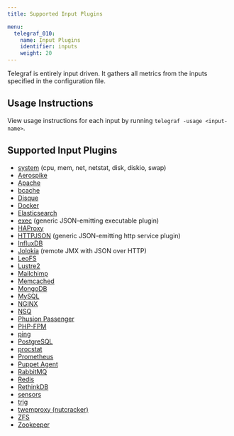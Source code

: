 ```yaml
---
title: Supported Input Plugins

menu:
  telegraf_010:
    name: Input Plugins
    identifier: inputs
    weight: 20
---
```


Telegraf is entirely input driven. It gathers all metrics from the inputs specified in the configuration file.

## Usage Instructions

View usage instructions for each input by running `telegraf -usage <input-name>`.

## Supported Input Plugins

* [system](https://github.com/influxdata/telegraf/tree/master/plugins/inputs/system) (cpu, mem, net, netstat, disk, diskio, swap)
* [Aerospike](https://github.com/influxdata/telegraf/tree/master/plugins/inputs/aerospike)
* [Apache](https://github.com/influxdata/telegraf/tree/master/plugins/inputs/apache)
* [bcache](https://github.com/influxdata/telegraf/tree/master/plugins/inputs/bcache)
* [Disque](https://github.com/influxdata/telegraf/tree/master/plugins/inputs/disque)
* [Docker](https://github.com/influxdata/telegraf/tree/master/plugins/inputs/docker)
* [Elasticsearch](https://github.com/influxdata/telegraf/tree/master/plugins/inputs/elasticsearch)
* [exec](https://github.com/influxdata/telegraf/tree/master/plugins/inputs/exec) (generic JSON-emitting executable plugin)
* [HAProxy](https://github.com/influxdata/telegraf/tree/master/plugins/inputs/haproxy)
* [HTTPJSON](https://github.com/influxdata/telegraf/tree/master/plugins/inputs/httpjson) (generic JSON-emitting http service plugin)
* [InfluxDB](https://github.com/influxdata/telegraf/tree/master/plugins/inputs/influxdb)
* [Jolokia](https://github.com/influxdata/telegraf/tree/master/plugins/inputs/jolokia) (remote JMX with JSON over HTTP)
* [LeoFS](https://github.com/influxdata/telegraf/tree/master/plugins/inputs/leofs)
* [Lustre2](https://github.com/influxdata/telegraf/tree/master/plugins/inputs/lustre2)
* [Mailchimp](https://github.com/influxdata/telegraf/tree/master/plugins/inputs/mailchimp)
* [Memcached](https://github.com/influxdata/telegraf/tree/master/plugins/inputs/memcached)
* [MongoDB](https://github.com/influxdata/telegraf/tree/master/plugins/inputs/mongodb)
* [MySQL](https://github.com/influxdata/telegraf/tree/master/plugins/inputs/mysql)
* [NGINX](https://github.com/influxdata/telegraf/tree/master/plugins/inputs/nginx)
* [NSQ](https://github.com/influxdata/telegraf/tree/master/plugins/inputs/nsq)
* [Phusion Passenger](https://github.com/influxdata/telegraf/tree/master/plugins/inputs/passenger)
* [PHP-FPM](https://github.com/influxdata/telegraf/tree/master/plugins/inputs/phpfpm)
* [ping](https://github.com/influxdata/telegraf/tree/master/plugins/inputs/ping)
* [PostgreSQL](https://github.com/influxdata/telegraf/tree/master/plugins/inputs/postgresql)
* [procstat](https://github.com/influxdata/telegraf/tree/master/plugins/inputs/procstat)
* [Prometheus](https://github.com/influxdata/telegraf/tree/master/plugins/inputs/prometheus)
* [Puppet Agent](https://github.com/influxdata/telegraf/tree/master/plugins/inputs/puppetagent)
* [RabbitMQ](https://github.com/influxdata/telegraf/tree/master/plugins/inputs/rabbitmq)
* [Redis](https://github.com/influxdata/telegraf/tree/master/plugins/inputs/redis)
* [RethinkDB](https://github.com/influxdata/telegraf/tree/master/plugins/inputs/rethinkdb)
* [sensors](https://github.com/influxdata/telegraf/tree/master/plugins/inputs/sensors)
* [trig](https://github.com/influxdata/telegraf/tree/master/plugins/inputs/trig)
* [twemproxy (nutcracker)](https://github.com/influxdata/telegraf/tree/master/plugins/inputs/twemproxy)
* [ZFS](https://github.com/influxdata/telegraf/tree/master/plugins/inputs/zfs)
* [Zookeeper](https://github.com/influxdata/telegraf/tree/master/plugins/inputs/zookeeper)
